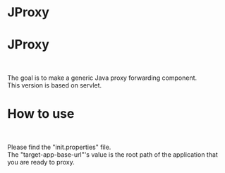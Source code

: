 # JProxy
<h1>JProxy</h1><br>
<p>
   The goal is to make a generic Java proxy forwarding component.<br>
   This version is based on servlet.
</p>

<h1>How to use</h1><br>
<p>
    Please find the "init.properties" file.<br>
    The "target-app-base-url"'s value is the root path of the application that you are ready to proxy.
</p>
